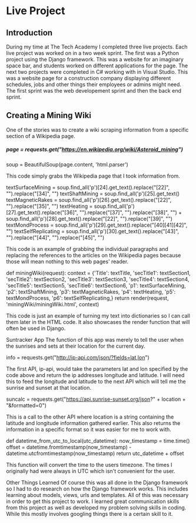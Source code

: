 # Live Project
## Introduction
During my time at The Tech Academy I completed three live projects. Each live project was worked on in a two week sprint. The first was a Python project using the Django framework. This was a website for an imaginary space bar, and students worked on different applications for the page. The next two projects were completed in C# working with in Visual Studio. This was a website page for a construction company displaying different schedules, jobs and other things their employees or admins might need. The first sprint was the web developement sprint and then the back end sprint.

## Creating a Mining Wiki
One of the stories was to create a wiki scraping information from a specific section of a Wikipedia page.
  
  ##### page = requests.get("https://en.wikipedia.org/wiki/Asteroid_mining")
  soup = BeautifulSoup(page.content, 'html.parser')
  
This code simply grabs the Wikipedia page that I took information from.

  textSurfaceMining = soup.find_all('p')[24].get_text().replace("[22]", "").replace("[34]", "")
  textShaftMining = soup.find_all('p')[25].get_text()
  textMagneticRakes = soup.find_all('p')[26].get_text().replace("[22]", "").replace("[35]", "")
  textHeating = soup.find_all('p')[27].get_text().replace("[36]", "").replace("[37]", "").replace("[38]", "") + soup.find_all('p')[28].get_text().replace("[22]", "").replace("[39]", "")
  textMondProcess = soup.find_all('p')[29].get_text().replace("[40][41][42]", "")
  textSelfReplicating = soup.find_all('p')[30].get_text().replace("[43]", "").replace("[44]", "").replace("[45]", "")
  
This code is an example of grabbing the individual paragraphs and replacing the references to the articles on the Wikipedia pages because those will mean nothing to this web pages' reader.

  def miningWiki(request):
      context = {'Title': textTitle, 'secTitle1': textSection1, 'secTitle2': textSection2, 'secTitle3': textSection3, 'secTitle4': textSection4, 'secTitle5': textSection5, 'secTitle6': textSection6, 'p1': textSurfaceMining, 'p2': textShaftMining, 'p3': textMagneticRakes, 'p4': textHeating, 'p5': textMondProcess, 'p6': textSelfReplicating,}
      return render(request, 'miningWiki/miningWiki.html', context)

This code is just an example of turning my text into dictionaries so I can call them later in the HTML code. It also showcases the render function that will often be used in Django.

Suntracker App
The function of this app was merely to tell the user when the sunrises and sets at their location for the current day.

  info = requests.get("http://ip-api.com/json/?fields=lat,lon")
  
The first API, ip-api, would take the parameters lat and lon specified by the code above and return the ip addresses longitude and latitude. I will need this to feed the longitude and latitude to the next API which will tell me the sunrise and sunset at that location.

  suncalc = requests.get("https://api.sunrise-sunset.org/json?" + location + "&formatted=0")
  
This is a call to the other API where location is a string containing the latitude and longitude information gathered earlier. This also returns the information in a specific format so it was easier for me to work with.

  def datetime_from_utc_to_local(utc_datetime):
    now_timestamp = time.time()
    offset = datetime.fromtimestamp(now_timestamp) - datetime.utcfromtimestamp(now_timestamp)
    return utc_datetime + offset
    
This function will convert the time to the users timezone. The times I originally had were always in UTC which isn't convenient for the user.

Other Things Learned
Of course this was all done in the Django framework so I had to do research on how the Django framework works. This includes learning about models, views, urls and templates. All of this was necessary in order to get this project to work. I learned great communication skills from this project as well as developed my problem solving skills in coding. While this mostly involves googling things there is a certain skill to it.
